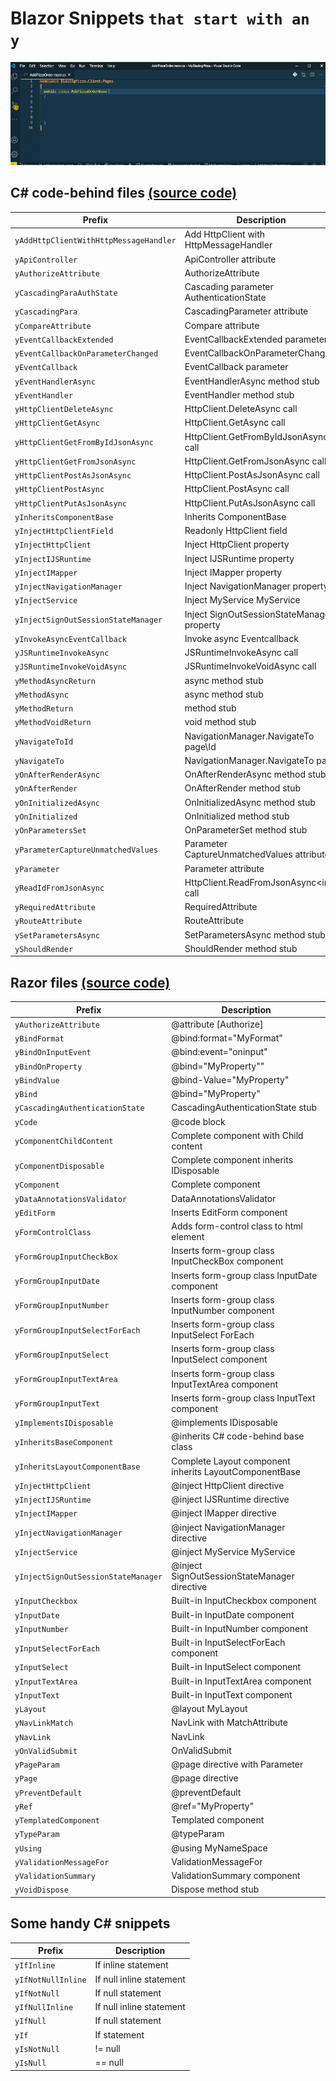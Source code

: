 # Blazor Snippets `that start with an y`

![Blazory in Action!](images/csharp.gif "Blazory - Blazor snippets that start with an 'y' - in Action!")

## C# code-behind files [(source code)](https://github.com/bartvanhoey/Blazory/blob/master/snippets/csharp.json)

| Prefix                                 | Description                                |
| -------------------------------------- | ------------------------------------------ |
| `yAddHttpClientWithHttpMessageHandler` | Add HttpClient with HttpMessageHandler     |
| `yApiController`                       | ApiController attribute                    |
| `yAuthorizeAttribute`                  | AuthorizeAttribute                         |
| `yCascadingParaAuthState`              | Cascading parameter AuthenticationState    |
| `yCascadingPara`                       | CascadingParameter attribute               |
| `yCompareAttribute`                    | Compare attribute                          |
| `yEventCallbackExtended`               | EventCallbackExtended parameter            |
| `yEventCallbackOnParameterChanged`     | EventCallbackOnParameterChanged            |
| `yEventCallback`                       | EventCallback parameter                    |
| `yEventHandlerAsync`                   | EventHandlerAsync method stub              |
| `yEventHandler`                        | EventHandler method stub                   |
| `yHttpClientDeleteAsync`               | HttpClient.DeleteAsync call                |
| `yHttpClientGetAsync`                  | HttpClient.GetAsync call                   |
| `yHttpClientGetFromByIdJsonAsync`      | HttpClient.GetFromByIdJsonAsync call       |
| `yHttpClientGetFromJsonAsync`          | HttpClient.GetFromJsonAsync call           |
| `yHttpClientPostAsJsonAsync`           | HttpClient.PostAsJsonAsync call            |
| `yHttpClientPostAsync`                 | HttpClient.PostAsync call                  |
| `yHttpClientPutAsJsonAsync`            | HttpClient.PutAsJsonAsync call             |
| `yInheritsComponentBase`               | Inherits ComponentBase                     |
| `yInjectHttpClientField`               | Readonly HttpClient field                  |
| `yInjectHttpClient`                    | Inject HttpClient property                 |
| `yInjectIJSRuntime`                    | Inject IJSRuntime property                 |
| `yInjectIMapper`                       | Inject IMapper property                    |
| `yInjectNavigationManager`             | Inject NavigationManager property          |
| `yInjectService`                       | Inject MyService MyService                 |
| `yInjectSignOutSessionStateManager`    | Inject SignOutSessionStateManager property |
| `yInvokeAsyncEventCallback`            | Invoke async Eventcallback                 |
| `yJSRuntimeInvokeAsync`                | JSRuntimeInvokeAsync call                  |
| `yJSRuntimeInvokeVoidAsync`            | JSRuntimeInvokeVoidAsync call              |
| `yMethodAsyncReturn`                   | async method stub                          |
| `yMethodAsync`                         | async method stub                          |
| `yMethodReturn`                        | method stub                                |
| `yMethodVoidReturn`                    | void method stub                           |
| `yNavigateToId`                        | NavigationManager.NavigateTo page\Id       |
| `yNavigateTo`                          | NavigationManager.NavigateTo page          |
| `yOnAfterRenderAsync`                  | OnAfterRenderAsync method stub             |
| `yOnAfterRender`                       | OnAfterRender method stub                  |
| `yOnInitializedAsync`                  | OnInitializedAsync method stub             |
| `yOnInitialized`                       | OnInitialized method stub                  |
| `yOnParametersSet`                     | OnParameterSet method stub                 |
| `yParameterCaptureUnmatchedValues`     | Parameter CaptureUnmatchedValues attribute |
| `yParameter`                           | Parameter attribute                        |
| `yReadIdFromJsonAsync`                 | HttpClient.ReadFromJsonAsync\<int> call    |
| `yRequiredAttribute`                   | RequiredAttribute                          |
| `yRouteAttribute`                      | RouteAttribute                             |
| `ySetParametersAsync`                  | SetParametersAsync method stub             |
| `yShouldRender`                        | ShouldRender method stub                   |

## Razor files [(source code)](https://github.com/bartvanhoey/Blazory/blob/master/snippets/razor.json.json)

| Prefix                              | Description                                            |
| ----------------------------------- | ------------------------------------------------------ |
| `yAuthorizeAttribute`               | @attribute [Authorize]                                 |
| `yBindFormat`                       | @bind:format="MyFormat"                                |
| `yBindOnInputEvent`                 | @bind:event="oninput"                                  |
| `yBindOnProperty`                   | @bind="MyProperty""                                    |
| `yBindValue`                        | @bind-Value="MyProperty"                               |
| `yBind`                             | @bind="MyProperty"                                     |
| `yCascadingAuthenticationState`     | CascadingAuthenticationState stub                      |
| `yCode`                             | @code block                                            |
| `yComponentChildContent`            | Complete component with Child content                  |
| `yComponentDisposable`              | Complete component inherits IDisposable                |
| `yComponent`                        | Complete component                                     |
| `yDataAnnotationsValidator`         | DataAnnotationsValidator                               |
| `yEditForm`                         | Inserts EditForm component                             |
| `yFormControlClass`                 | Adds form-control class to html element                |
| `yFormGroupInputCheckBox`           | Inserts form-group class InputCheckBox component       |
| `yFormGroupInputDate`               | Inserts form-group class InputDate component           |
| `yFormGroupInputNumber`             | Inserts form-group class InputNumber component         |
| `yFormGroupInputSelectForEach`      | Inserts form-group class InputSelect ForEach           |
| `yFormGroupInputSelect`             | Inserts form-group class InputSelect component         |
| `yFormGroupInputTextArea`           | Inserts form-group class InputTextArea component       |
| `yFormGroupInputText`               | Inserts form-group class InputText component           |
| `yImplementsIDisposable`            | @implements IDisposable                                |
| `yInheritsBaseComponent`            | @inherits C# code-behind base class                    |
| `yInheritsLayoutComponentBase`      | Complete Layout component inherits LayoutComponentBase |
| `yInjectHttpClient`                 | @inject HttpClient directive                           |
| `yInjectIJSRuntime`                 | @inject IJSRuntime directive                           |
| `yInjectIMapper`                    | @inject IMapper directive                              |
| `yInjectNavigationManager`          | @inject NavigationManager directive                    |
| `yInjectService`                    | @inject MyService MyService                            |
| `yInjectSignOutSessionStateManager` | @inject SignOutSessionStateManager directive           |
| `yInputCheckbox`                    | Built-in InputCheckbox component                       |
| `yInputDate`                        | Built-in InputDate component                           |
| `yInputNumber`                      | Built-in InputNumber component                         |
| `yInputSelectForEach`               | Built-in InputSelectForEach component                  |
| `yInputSelect`                      | Built-in InputSelect component                         |
| `yInputTextArea`                    | Built-in InputTextArea component                       |
| `yInputText`                        | Built-in InputText component                           |
| `yLayout`                           | @layout MyLayout                                       |
| `yNavLinkMatch`                     | NavLink with MatchAttribute                            |
| `yNavLink`                          | NavLink                                                |
| `yOnValidSubmit`                    | OnValidSubmit                                          |
| `yPageParam`                        | @page directive with Parameter                         |
| `yPage`                             | @page directive                                        |
| `yPreventDefault`                   | @preventDefault                                        |
| `yRef`                              | @ref="MyProperty"                                      |
| `yTemplatedComponent`               | Templated component                                    |
| `yTypeParam`                        | @typeParam                                             |
| `yUsing`                            | @using MyNameSpace                                     |
| `yValidationMessageFor`             | ValidationMessageFor                                   |
| `yValidationSummary`                | ValidationSummary component                            |
| `yVoidDispose`                      | Dispose method stub                                    |

## Some handy C# snippets

| Prefix             | Description              |
| ------------------ | ------------------------ |
| `yIfInline`        | If inline statement      |
| `yIfNotNullInline` | If null inline statement |
| `yIfNotNull`       | If null statement        |
| `yIfNullInline`    | If null inline statement |
| `yIfNull`          | If null statement        |
| `yIf`              | If statement             |
| `yIsNotNull`       | != null                  |
| `yIsNull`          | == null                  |
